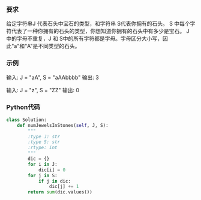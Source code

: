 ### 要求
给定字符串J 代表石头中宝石的类型，和字符串 S代表你拥有的石头。 S 中每个字符代表了一种你拥有的石头的类型，你想知道你拥有的石头中有多少是宝石。
J 中的字母不重复，J 和 S中的所有字符都是字母。字母区分大小写，因此"a"和"A"是不同类型的石头。

### 示例
输入: J = "aA", S = "aAAbbbb"
输出: 3

输入: J = "z", S = "ZZ"
输出: 0

### Python代码

```python
class Solution:
    def numJewelsInStones(self, J, S):
        """
        :type J: str
        :type S: str
        :rtype: int
        """
        dic = {}
        for i in J:
            dic[i] = 0
        for j in S:
            if j in dic:
                dic[j] += 1
        return sum(dic.values())
```